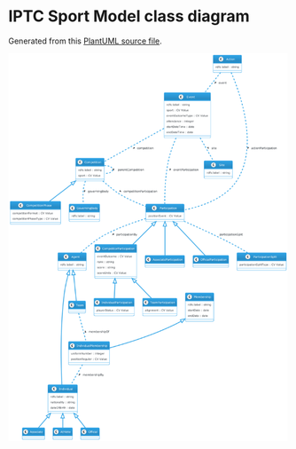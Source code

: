 # IPTC Sport Model class diagram

Generated from this [PlantUML source file](diagrams/iptc-sport-model.uml).

![IPTC Sport Model class diagram](diagrams/iptc-sport-model.png)
